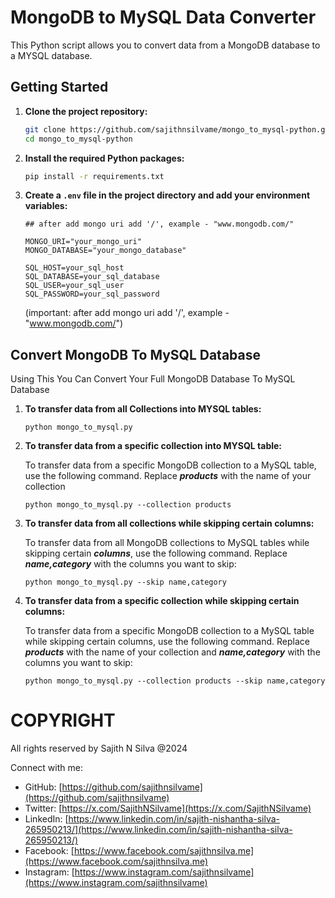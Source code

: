 
#  MongoDB to MySQL Data Converter

This Python script allows you to convert data from a MongoDB database to a MYSQL database.

## Getting Started

1. **Clone the project repository:**

    ```bash
    git clone https://github.com/sajithnsilvame/mongo_to_mysql-python.git
    cd mongo_to_mysql-python
    ```

2. **Install the required Python packages:**

    ```bash
    pip install -r requirements.txt
    ```

3. **Create a `.env` file in the project directory and add your environment variables:**

    ```
    ## after add mongo uri add '/', example - "www.mongodb.com/"

    MONGO_URI="your_mongo_uri"
    MONGO_DATABASE="your_mongo_database"

    SQL_HOST=your_sql_host
    SQL_DATABASE=your_sql_database
    SQL_USER=your_sql_user
    SQL_PASSWORD=your_sql_password

    ```

    (important: after add mongo uri add '/', example - "www.mongodb.com/")

## Convert MongoDB To MySQL Database

Using This You Can Convert Your Full MongoDB Database To MySQL Database

1. **To transfer data from all Collections into MYSQL tables:**

    ```
    python mongo_to_mysql.py

    ```

2. **To transfer data from a specific collection into MYSQL table:**

    To transfer data from a specific MongoDB collection to a MySQL table, use the following command. Replace **_products_** with the name of your collection
    ```
    python mongo_to_mysql.py --collection products
    ```
    
3. **To transfer data from all collections while skipping certain columns:**

    To transfer data from all MongoDB collections to MySQL tables while skipping certain **_columns_**, use the following command. Replace **_name,category_** with the columns you want to skip:

    ```
    python mongo_to_mysql.py --skip name,category

    ```

4. **To transfer data from a specific collection while skipping certain columns:**

    To transfer data from a specific MongoDB collection to a MySQL table while skipping certain columns, use the following command. Replace **_products_** with the name of your collection and **_name,category_** with the columns you want to skip:

    ```
    python mongo_to_mysql.py --collection products --skip name,category

    ```

# COPYRIGHT

All rights reserved by Sajith N Silva @2024

Connect with me:
- GitHub: [https://github.com/sajithnsilvame](https://github.com/sajithnsilvame)
- Twitter: [https://x.com/SajithNSilvame](https://x.com/SajithNSilvame)
- LinkedIn: [https://www.linkedin.com/in/sajith-nishantha-silva-265950213/](https://www.linkedin.com/in/sajith-nishantha-silva-265950213/)
- Facebook: [https://www.facebook.com/sajithnsilva.me](https://www.facebook.com/sajithnsilva.me)
- Instagram: [https://www.instagram.com/sajithnsilvame](https://www.instagram.com/sajithnsilvame)
